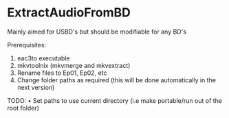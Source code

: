 # ExtractAudioFromBD
Mainly aimed for USBD's but should be modifiable for any BD's

Prerequisites:
1) eac3to executable
2) mkvtoolnix (mkvmerge and mkvextract)
3) Rename files to Ep01, Ep02, etc
4) Change folder paths as required (this will be done automatically in the next version) 

TODO:
  • Set paths to use current directory (i.e make portable/run out of the root folder)
